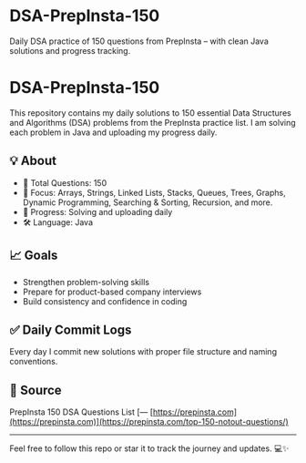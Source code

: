 # DSA-PrepInsta-150
Daily DSA practice of 150 questions from PrepInsta – with clean Java solutions and progress tracking.

# DSA-PrepInsta-150

This repository contains my daily solutions to 150 essential Data Structures and Algorithms (DSA) problems from the PrepInsta practice list. I am solving each problem in Java and uploading my progress daily.

## 💡 About
- 🔢 Total Questions: 150
- 🧠 Focus: Arrays, Strings, Linked Lists, Stacks, Queues, Trees, Graphs, Dynamic Programming, Searching & Sorting, Recursion, and more.
- 📅 Progress: Solving and uploading daily
- 🛠️ Language: Java

## 📈 Goals
- Strengthen problem-solving skills
- Prepare for product-based company interviews
- Build consistency and confidence in coding

## ✅ Daily Commit Logs
Every day I commit new solutions with proper file structure and naming conventions.

## 🔗 Source
PrepInsta 150 DSA Questions List [— [https://prepinsta.com](https://prepinsta.com)](https://prepinsta.com/top-150-notout-questions/)

---

Feel free to follow this repo or star it to track the journey and updates. 💻✨

